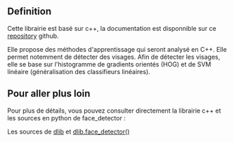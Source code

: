 ## Definition

Cette librairie est basé sur c++, la documentation est disponnible sur ce [repository](https://github.com/davisking/dlib) github.

Elle propose des méthodes d'apprentissage qui seront analysé en C++. Elle permet notemment de détecter des visages.
Afin de détecter les visages, elle se base sur l'histogramme de gradients orientés (HOG) et de SVM linéaire (généralisation des classifieurs linéaires).

## Pour aller plus loin

Pour plus de détails, vous pouvez consulter directement la librairie c++ et les sources en python de face_detector :

Les sources de [dlib](https://github.com/davisking/dlib) et [dlib.face_detector()](https://github.com/davisking/dlib)
